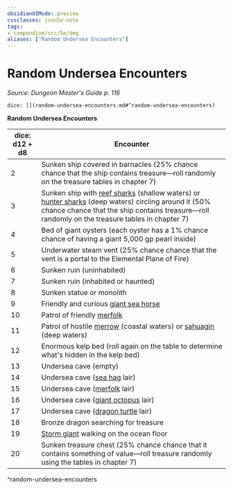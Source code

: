 ```yaml
---
obsidianUIMode: preview
cssclasses: json5e-note
tags:
- compendium/src/5e/dmg
aliases: ["Random Undersea Encounters"]
---
```

# Random Undersea Encounters
*Source: Dungeon Master's Guide p. 116* 

`dice: [](random-undersea-encounters.md#^random-undersea-encounters)`

**Random Undersea Encounters**

| dice: d12 + d8 | Encounter |
|----------------|-----------|
| 2 | Sunken ship covered in barnacles (25% chance chance that the ship contains treasure—roll randomly on the treasure tables in chapter 7) |
| 3 | Sunken ship with [reef sharks](/compendium/bestiary/beast/reef-shark.md) (shallow waters) or [hunter sharks](/compendium/bestiary/beast/hunter-shark.md) (deep waters) circling around it (50% chance chance that the ship contains treasure—roll randomly on the treasure tables in chapter 7) |
| 4 | Bed of giant oysters (each oyster has a 1% chance chance of having a giant 5,000 gp pearl inside) |
| 5 | Underwater steam vent (25% chance chance that the vent is a portal to the Elemental Plane of Fire) |
| 6 | Sunken ruin (uninhabited) |
| 7 | Sunken ruin (inhabited or haunted) |
| 8 | Sunken statue or monolith |
| 9 | Friendly and curious [giant sea horse](/compendium/bestiary/beast/giant-sea-horse.md) |
| 10 | Patrol of friendly [merfolk](/compendium/bestiary/humanoid/merfolk.md) |
| 11 | Patrol of hostile [merrow](/compendium/bestiary/monstrosity/merrow.md) (coastal waters) or [sahuagin](/compendium/bestiary/humanoid/sahuagin.md) (deep waters) |
| 12 | Enormous kelp bed (roll again on the table to determine what's hidden in the kelp bed) |
| 13 | Undersea cave (empty) |
| 14 | Undersea cave ([sea hag](/compendium/bestiary/fey/sea-hag.md) lair) |
| 15 | Undersea cave ([merfolk](/compendium/bestiary/humanoid/merfolk.md) lair) |
| 16 | Undersea cave ([giant octopus](/compendium/bestiary/beast/giant-octopus.md) lair) |
| 17 | Undersea cave ([dragon turtle](/compendium/bestiary/dragon/dragon-turtle.md) lair) |
| 18 | Bronze dragon searching for treasure |
| 19 | [Storm giant](/compendium/bestiary/giant/storm-giant.md) walking on the ocean floor |
| 20 | Sunken treasure chest (25% chance chance that it contains something of value—roll treasure randomly using the tables in chapter 7) |
^random-undersea-encounters